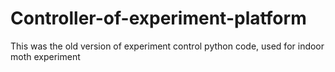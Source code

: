 # Controller-of-experiment-platform

This was the old version of experiment control python code, used for indoor moth experiment
